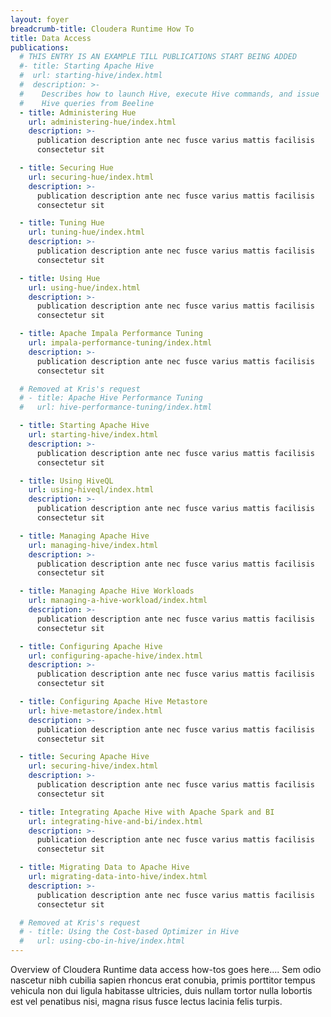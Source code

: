```yaml
---
layout: foyer
breadcrumb-title: Cloudera Runtime How To
title: Data Access
publications:
  # THIS ENTRY IS AN EXAMPLE TILL PUBLICATIONS START BEING ADDED
  #- title: Starting Apache Hive
  #  url: starting-hive/index.html
  #  description: >-
  #    Describes how to launch Hive, execute Hive commands, and issue
  #    Hive queries from Beeline
  - title: Administering Hue
    url: administering-hue/index.html
    description: >-
      publication description ante nec fusce varius mattis facilisis
      consectetur sit

  - title: Securing Hue
    url: securing-hue/index.html
    description: >-
      publication description ante nec fusce varius mattis facilisis
      consectetur sit

  - title: Tuning Hue
    url: tuning-hue/index.html
    description: >-
      publication description ante nec fusce varius mattis facilisis
      consectetur sit

  - title: Using Hue
    url: using-hue/index.html
    description: >-
      publication description ante nec fusce varius mattis facilisis
      consectetur sit

  - title: Apache Impala Performance Tuning
    url: impala-performance-tuning/index.html
    description: >-
      publication description ante nec fusce varius mattis facilisis
      consectetur sit

  # Removed at Kris's request
  # - title: Apache Hive Performance Tuning
  #   url: hive-performance-tuning/index.html

  - title: Starting Apache Hive
    url: starting-hive/index.html
    description: >-
      publication description ante nec fusce varius mattis facilisis
      consectetur sit

  - title: Using HiveQL
    url: using-hiveql/index.html
    description: >-
      publication description ante nec fusce varius mattis facilisis
      consectetur sit

  - title: Managing Apache Hive
    url: managing-hive/index.html
    description: >-
      publication description ante nec fusce varius mattis facilisis
      consectetur sit

  - title: Managing Apache Hive Workloads
    url: managing-a-hive-workload/index.html
    description: >-
      publication description ante nec fusce varius mattis facilisis
      consectetur sit

  - title: Configuring Apache Hive
    url: configuring-apache-hive/index.html
    description: >-
      publication description ante nec fusce varius mattis facilisis
      consectetur sit

  - title: Configuring Apache Hive Metastore
    url: hive-metastore/index.html
    description: >-
      publication description ante nec fusce varius mattis facilisis
      consectetur sit

  - title: Securing Apache Hive
    url: securing-hive/index.html
    description: >-
      publication description ante nec fusce varius mattis facilisis
      consectetur sit

  - title: Integrating Apache Hive with Apache Spark and BI
    url: integrating-hive-and-bi/index.html
    description: >-
      publication description ante nec fusce varius mattis facilisis
      consectetur sit

  - title: Migrating Data to Apache Hive
    url: migrating-data-into-hive/index.html
    description: >-
      publication description ante nec fusce varius mattis facilisis
      consectetur sit

  # Removed at Kris's request
  # - title: Using the Cost-based Optimizer in Hive
  #   url: using-cbo-in-hive/index.html
---
```

Overview of Cloudera Runtime data access how-tos goes here.... Sem odio
nascetur nibh cubilia sapien rhoncus erat conubia, primis porttitor
tempus vehicula non dui ligula habitasse ultricies, duis nullam tortor
nulla lobortis est vel penatibus nisi, magna risus fusce lectus lacinia
felis turpis.
